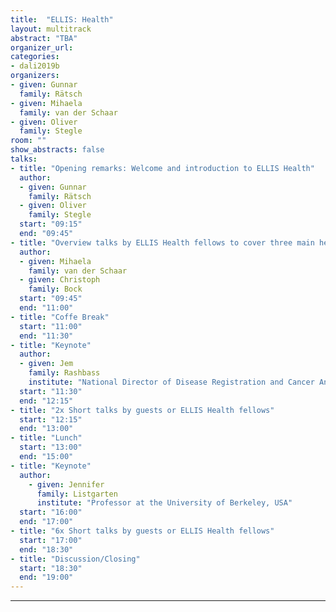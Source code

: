 ```yaml
---
title:  "ELLIS: Health"
layout: multitrack
abstract: "TBA"
organizer_url:
categories:
- dali2019b
organizers:
- given: Gunnar
  family: Rätsch
- given: Mihaela
  family: van der Schaar
- given: Oliver
  family: Stegle
room: ""
show_abstracts: false
talks:
- title: "Opening remarks: Welcome and introduction to ELLIS Health"
  author:
  - given: Gunnar
    family: Rätsch
  - given: Oliver
    family: Stegle
  start: "09:15"
  end: "09:45"
- title: "Overview talks by ELLIS Health fellows to cover three main health application areas: Health, Omics, Imaging"
  author:
  - given: Mihaela
    family: van der Schaar
  - given: Christoph
    family: Bock
  start: "09:45"
  end: "11:00"
- title: "Coffe Break"
  start: "11:00"
  end: "11:30"
- title: "Keynote"
  author:
  - given: Jem
    family: Rashbass
    institute: "National Director of Disease Registration and Cancer Analysis, UK"
  start: "11:30"
  end: "12:15"
- title: "2x Short talks by guests or ELLIS Health fellows"
  start: "12:15"
  end: "13:00"
- title: "Lunch"
  start: "13:00"
  end: "15:00"
- title: "Keynote"
  author:
    - given: Jennifer
      family: Listgarten
      institute: "Professor at the University of Berkeley, USA"
  start: "16:00"
  end: "17:00"
- title: "6x Short talks by guests or ELLIS Health fellows"
  start: "17:00"
  end: "18:30"
- title: "Discussion/Closing"
  start: "18:30"
  end: "19:00"
---
```

---
